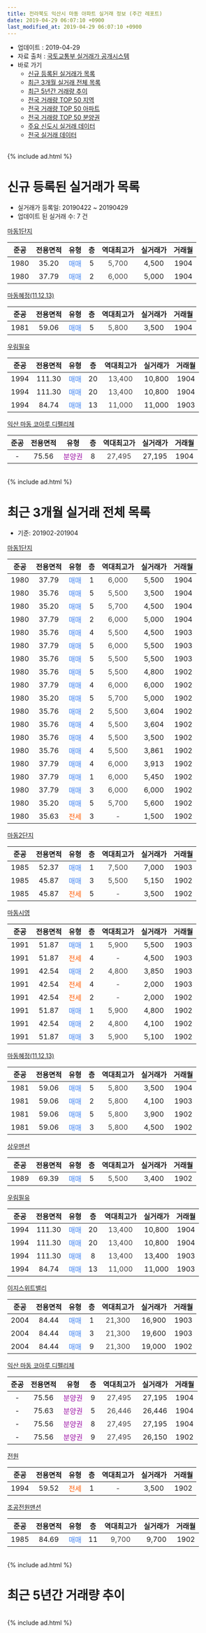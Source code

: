 ```yaml
---
title: 전라북도 익산시 마동 아파트 실거래 정보 (주간 레포트)
date: 2019-04-29 06:07:10 +0900
last_modified_at: 2019-04-29 06:07:10 +0900
---
```


* 업데이트 : 2019-04-29
* 자료 출처 : [국토교통부 실거래가 공개시스템](http://rt.molit.go.kr)
* 바로 가기
    * [신규 등록된 실거래가 목록](#신규-등록된-실거래가-목록)
    * [최근 3개월 실거래 전체 목록](#최근-3개월-실거래-전체-목록)
    * [최근 5년간 거래량 추이](#최근-5년간-거래량-추이)
    * [전국 거래량 TOP 50 지역](https://inasie.github.io/apt-trade-info/최근-3개월-전국에서-가장-거래가-많이-발생한-지역)
    * [전국 거래량 TOP 50 아파트](https://inasie.github.io/apt-trade-info/최근-3개월-전국에서-가장-거래가-많이-발생한-아파트)
    * [전국 거래량 TOP 50 분양권](https://inasie.github.io/apt-trade-info/최근-3개월-전국에서-가장-거래가-많이-발생한-분양권)
    * [주요 신도시 실거래 데이터](https://inasie.github.io/apt-trade-info/주요-신도시)
    * [전국 실거래 데이터](https://inasie.github.io/apt-trade-info/전국)
<br>
{% include ad.html %}
<br>

# 신규 등록된 실거래가 목록
* 실거래가 등록일: 20190422 ~ 20190429
* 업데이트 된 실거래 수: 7 건


[마동1단지](https://search.naver.com/search.naver?query=%EC%A0%84%EB%9D%BC%EB%B6%81%EB%8F%84+%EC%9D%B5%EC%82%B0%EC%8B%9C+%EB%A7%88%EB%8F%99+%EB%A7%88%EB%8F%991%EB%8B%A8%EC%A7%80)

|준공|전용면적|유형|층|역대최고가|실거래가|거래월|
|:---:|:---:|:---:|:---:|:---:|:---:|:---:|
|1980|35.20|<span style="color:#4285f3">매매</span>|5|<span style="color:#444444">5,700</span>|4,500|1904|
|1980|37.79|<span style="color:#4285f3">매매</span>|2|<span style="color:#444444">6,000</span>|5,000|1904|

[마동혜정(11,12,13)](https://search.naver.com/search.naver?query=%EC%A0%84%EB%9D%BC%EB%B6%81%EB%8F%84+%EC%9D%B5%EC%82%B0%EC%8B%9C+%EB%A7%88%EB%8F%99+%EB%A7%88%EB%8F%99%ED%98%9C%EC%A0%95%2811%2C12%2C13%29)

|준공|전용면적|유형|층|역대최고가|실거래가|거래월|
|:---:|:---:|:---:|:---:|:---:|:---:|:---:|
|1981|59.06|<span style="color:#4285f3">매매</span>|5|<span style="color:#444444">5,800</span>|3,500|1904|

[우림필유](https://search.naver.com/search.naver?query=%EC%A0%84%EB%9D%BC%EB%B6%81%EB%8F%84+%EC%9D%B5%EC%82%B0%EC%8B%9C+%EB%A7%88%EB%8F%99+%EC%9A%B0%EB%A6%BC%ED%95%84%EC%9C%A0)

|준공|전용면적|유형|층|역대최고가|실거래가|거래월|
|:---:|:---:|:---:|:---:|:---:|:---:|:---:|
|1994|111.30|<span style="color:#4285f3">매매</span>|20|<span style="color:#444444">13,400</span>|10,800|1904|
|1994|111.30|<span style="color:#4285f3">매매</span>|20|<span style="color:#444444">13,400</span>|10,800|1904|
|1994|84.74|<span style="color:#4285f3">매매</span>|13|<span style="color:#444444">11,000</span>|11,000|1903|

[익산 마동 코아루 디펠리체](https://search.naver.com/search.naver?query=%EC%A0%84%EB%9D%BC%EB%B6%81%EB%8F%84+%EC%9D%B5%EC%82%B0%EC%8B%9C+%EB%A7%88%EB%8F%99+%EC%9D%B5%EC%82%B0+%EB%A7%88%EB%8F%99+%EC%BD%94%EC%95%84%EB%A3%A8+%EB%94%94%ED%8E%A0%EB%A6%AC%EC%B2%B4)

|준공|전용면적|유형|층|역대최고가|실거래가|거래월|
|:---:|:---:|:---:|:---:|:---:|:---:|:---:|
|-|75.56|<span style="color:#9C11A5">분양권</span>|8|<span style="color:#444444">27,495</span>|27,195|1904|


<br>
{% include ad.html %}
<br>

# 최근 3개월 실거래 전체 목록
* 기준: 201902-201904


[마동1단지](https://search.naver.com/search.naver?query=%EC%A0%84%EB%9D%BC%EB%B6%81%EB%8F%84+%EC%9D%B5%EC%82%B0%EC%8B%9C+%EB%A7%88%EB%8F%99+%EB%A7%88%EB%8F%991%EB%8B%A8%EC%A7%80)

|준공|전용면적|유형|층|역대최고가|실거래가|거래월|
|:---:|:---:|:---:|:---:|:---:|:---:|:---:|
|1980|37.79|<span style="color:#4285f3">매매</span>|1|<span style="color:#444444">6,000</span>|5,500|1904|
|1980|35.76|<span style="color:#4285f3">매매</span>|5|<span style="color:#444444">5,500</span>|3,500|1904|
|1980|35.20|<span style="color:#4285f3">매매</span>|5|<span style="color:#444444">5,700</span>|4,500|1904|
|1980|37.79|<span style="color:#4285f3">매매</span>|2|<span style="color:#444444">6,000</span>|5,000|1904|
|1980|35.76|<span style="color:#4285f3">매매</span>|4|<span style="color:#444444">5,500</span>|4,500|1903|
|1980|37.79|<span style="color:#4285f3">매매</span>|5|<span style="color:#444444">6,000</span>|5,500|1903|
|1980|35.76|<span style="color:#4285f3">매매</span>|5|<span style="color:#444444">5,500</span>|5,500|1903|
|1980|35.76|<span style="color:#4285f3">매매</span>|5|<span style="color:#444444">5,500</span>|4,800|1902|
|1980|37.79|<span style="color:#4285f3">매매</span>|4|<span style="color:#444444">6,000</span>|6,000|1902|
|1980|35.20|<span style="color:#4285f3">매매</span>|5|<span style="color:#444444">5,700</span>|5,000|1902|
|1980|35.76|<span style="color:#4285f3">매매</span>|2|<span style="color:#444444">5,500</span>|3,604|1902|
|1980|35.76|<span style="color:#4285f3">매매</span>|4|<span style="color:#444444">5,500</span>|3,604|1902|
|1980|35.76|<span style="color:#4285f3">매매</span>|4|<span style="color:#444444">5,500</span>|3,500|1902|
|1980|35.76|<span style="color:#4285f3">매매</span>|4|<span style="color:#444444">5,500</span>|3,861|1902|
|1980|37.79|<span style="color:#4285f3">매매</span>|4|<span style="color:#444444">6,000</span>|3,913|1902|
|1980|37.79|<span style="color:#4285f3">매매</span>|1|<span style="color:#444444">6,000</span>|5,450|1902|
|1980|37.79|<span style="color:#4285f3">매매</span>|3|<span style="color:#444444">6,000</span>|6,000|1902|
|1980|35.20|<span style="color:#4285f3">매매</span>|5|<span style="color:#444444">5,700</span>|5,600|1902|
|1980|35.63|<span style="color:#ff5a00">전세</span>|3|<span style="color:#444444">-</span>|1,500|1902|

[마동2단지](https://search.naver.com/search.naver?query=%EC%A0%84%EB%9D%BC%EB%B6%81%EB%8F%84+%EC%9D%B5%EC%82%B0%EC%8B%9C+%EB%A7%88%EB%8F%99+%EB%A7%88%EB%8F%992%EB%8B%A8%EC%A7%80)

|준공|전용면적|유형|층|역대최고가|실거래가|거래월|
|:---:|:---:|:---:|:---:|:---:|:---:|:---:|
|1985|52.37|<span style="color:#4285f3">매매</span>|1|<span style="color:#444444">7,500</span>|7,000|1903|
|1985|45.87|<span style="color:#4285f3">매매</span>|3|<span style="color:#444444">5,500</span>|5,150|1902|
|1985|45.87|<span style="color:#ff5a00">전세</span>|5|<span style="color:#444444">-</span>|3,500|1902|

[마동시영](https://search.naver.com/search.naver?query=%EC%A0%84%EB%9D%BC%EB%B6%81%EB%8F%84+%EC%9D%B5%EC%82%B0%EC%8B%9C+%EB%A7%88%EB%8F%99+%EB%A7%88%EB%8F%99%EC%8B%9C%EC%98%81)

|준공|전용면적|유형|층|역대최고가|실거래가|거래월|
|:---:|:---:|:---:|:---:|:---:|:---:|:---:|
|1991|51.87|<span style="color:#4285f3">매매</span>|1|<span style="color:#444444">5,900</span>|5,500|1903|
|1991|51.87|<span style="color:#ff5a00">전세</span>|4|<span style="color:#444444">-</span>|4,500|1903|
|1991|42.54|<span style="color:#4285f3">매매</span>|2|<span style="color:#444444">4,800</span>|3,850|1903|
|1991|42.54|<span style="color:#ff5a00">전세</span>|4|<span style="color:#444444">-</span>|2,000|1903|
|1991|42.54|<span style="color:#ff5a00">전세</span>|2|<span style="color:#444444">-</span>|2,000|1902|
|1991|51.87|<span style="color:#4285f3">매매</span>|1|<span style="color:#444444">5,900</span>|4,800|1902|
|1991|42.54|<span style="color:#4285f3">매매</span>|2|<span style="color:#444444">4,800</span>|4,100|1902|
|1991|51.87|<span style="color:#4285f3">매매</span>|3|<span style="color:#444444">5,900</span>|5,100|1902|

[마동혜정(11,12,13)](https://search.naver.com/search.naver?query=%EC%A0%84%EB%9D%BC%EB%B6%81%EB%8F%84+%EC%9D%B5%EC%82%B0%EC%8B%9C+%EB%A7%88%EB%8F%99+%EB%A7%88%EB%8F%99%ED%98%9C%EC%A0%95%2811%2C12%2C13%29)

|준공|전용면적|유형|층|역대최고가|실거래가|거래월|
|:---:|:---:|:---:|:---:|:---:|:---:|:---:|
|1981|59.06|<span style="color:#4285f3">매매</span>|5|<span style="color:#444444">5,800</span>|3,500|1904|
|1981|59.06|<span style="color:#4285f3">매매</span>|2|<span style="color:#444444">5,800</span>|4,100|1903|
|1981|59.06|<span style="color:#4285f3">매매</span>|5|<span style="color:#444444">5,800</span>|3,900|1902|
|1981|59.06|<span style="color:#4285f3">매매</span>|3|<span style="color:#444444">5,800</span>|4,500|1902|

[상우맨션](https://search.naver.com/search.naver?query=%EC%A0%84%EB%9D%BC%EB%B6%81%EB%8F%84+%EC%9D%B5%EC%82%B0%EC%8B%9C+%EB%A7%88%EB%8F%99+%EC%83%81%EC%9A%B0%EB%A7%A8%EC%85%98)

|준공|전용면적|유형|층|역대최고가|실거래가|거래월|
|:---:|:---:|:---:|:---:|:---:|:---:|:---:|
|1989|69.39|<span style="color:#4285f3">매매</span>|5|<span style="color:#444444">5,500</span>|3,400|1902|

[우림필유](https://search.naver.com/search.naver?query=%EC%A0%84%EB%9D%BC%EB%B6%81%EB%8F%84+%EC%9D%B5%EC%82%B0%EC%8B%9C+%EB%A7%88%EB%8F%99+%EC%9A%B0%EB%A6%BC%ED%95%84%EC%9C%A0)

|준공|전용면적|유형|층|역대최고가|실거래가|거래월|
|:---:|:---:|:---:|:---:|:---:|:---:|:---:|
|1994|111.30|<span style="color:#4285f3">매매</span>|20|<span style="color:#444444">13,400</span>|10,800|1904|
|1994|111.30|<span style="color:#4285f3">매매</span>|20|<span style="color:#444444">13,400</span>|10,800|1904|
|1994|111.30|<span style="color:#4285f3">매매</span>|8|<span style="color:#444444">13,400</span>|13,400|1903|
|1994|84.74|<span style="color:#4285f3">매매</span>|13|<span style="color:#444444">11,000</span>|11,000|1903|

[이지스위트밸리](https://search.naver.com/search.naver?query=%EC%A0%84%EB%9D%BC%EB%B6%81%EB%8F%84+%EC%9D%B5%EC%82%B0%EC%8B%9C+%EB%A7%88%EB%8F%99+%EC%9D%B4%EC%A7%80%EC%8A%A4%EC%9C%84%ED%8A%B8%EB%B0%B8%EB%A6%AC)

|준공|전용면적|유형|층|역대최고가|실거래가|거래월|
|:---:|:---:|:---:|:---:|:---:|:---:|:---:|
|2004|84.44|<span style="color:#4285f3">매매</span>|1|<span style="color:#444444">21,300</span>|16,900|1903|
|2004|84.44|<span style="color:#4285f3">매매</span>|3|<span style="color:#444444">21,300</span>|19,600|1903|
|2004|84.44|<span style="color:#4285f3">매매</span>|9|<span style="color:#444444">21,300</span>|19,000|1902|


<script async src="//pagead2.googlesyndication.com/pagead/js/adsbygoogle.js"></script>
<!-- 기본 -->
<ins class="adsbygoogle"
     style="display:block"
     data-ad-client="ca-pub-2446590836940007"
     data-ad-slot="1659523306"
     data-ad-format="auto"
     data-full-width-responsive="true"></ins>
<script>
(adsbygoogle = window.adsbygoogle || []).push({});
</script>


[익산 마동 코아루 디펠리체](https://search.naver.com/search.naver?query=%EC%A0%84%EB%9D%BC%EB%B6%81%EB%8F%84+%EC%9D%B5%EC%82%B0%EC%8B%9C+%EB%A7%88%EB%8F%99+%EC%9D%B5%EC%82%B0+%EB%A7%88%EB%8F%99+%EC%BD%94%EC%95%84%EB%A3%A8+%EB%94%94%ED%8E%A0%EB%A6%AC%EC%B2%B4)

|준공|전용면적|유형|층|역대최고가|실거래가|거래월|
|:---:|:---:|:---:|:---:|:---:|:---:|:---:|
|-|75.56|<span style="color:#9C11A5">분양권</span>|9|<span style="color:#444444">27,495</span>|27,195|1904|
|-|75.63|<span style="color:#9C11A5">분양권</span>|5|<span style="color:#444444">26,446</span>|26,446|1904|
|-|75.56|<span style="color:#9C11A5">분양권</span>|8|<span style="color:#444444">27,495</span>|27,195|1904|
|-|75.56|<span style="color:#9C11A5">분양권</span>|9|<span style="color:#444444">27,495</span>|26,150|1902|

[전원](https://search.naver.com/search.naver?query=%EC%A0%84%EB%9D%BC%EB%B6%81%EB%8F%84+%EC%9D%B5%EC%82%B0%EC%8B%9C+%EB%A7%88%EB%8F%99+%EC%A0%84%EC%9B%90)

|준공|전용면적|유형|층|역대최고가|실거래가|거래월|
|:---:|:---:|:---:|:---:|:---:|:---:|:---:|
|1994|59.52|<span style="color:#ff5a00">전세</span>|1|<span style="color:#444444">-</span>|3,500|1902|

[조공전원맨션](https://search.naver.com/search.naver?query=%EC%A0%84%EB%9D%BC%EB%B6%81%EB%8F%84+%EC%9D%B5%EC%82%B0%EC%8B%9C+%EB%A7%88%EB%8F%99+%EC%A1%B0%EA%B3%B5%EC%A0%84%EC%9B%90%EB%A7%A8%EC%85%98)

|준공|전용면적|유형|층|역대최고가|실거래가|거래월|
|:---:|:---:|:---:|:---:|:---:|:---:|:---:|
|1985|84.69|<span style="color:#4285f3">매매</span>|11|<span style="color:#444444">9,700</span>|9,700|1902|


<br>
{% include ad.html %}
<br>

# 최근 5년간 거래량 추이


<div style="width:100%;">
    <canvas id="deal_progress" height="200"></canvas>
</div>

<script>
new Chart(document.getElementById("deal_progress"), {
    type: 'line',
    data: {
        labels: ['201404','201405','201406','201407','201408','201409','201410','201411','201412','201501','201502','201503','201504','201505','201506','201507','201508','201509','201510','201511','201512','201601','201602','201603','201604','201605','201606','201607','201608','201609','201610','201611','201612','201701','201702','201703','201704','201705','201706','201707','201708','201709','201710','201711','201712','201801','201802','201803','201804','201805','201806','201807','201808','201809','201810','201811','201812','201901','201902','201903','201904'],
        datasets: [{
            label: '매매',
            pointRadius: 1,
            data: [15, 7, 7, 10, 9, 16, 10, 15, 8, 19, 7, 12, 12, 14, 13, 13, 17, 10, 17, 9, 11, 13, 6, 9, 21, 17, 10, 13, 12, 10, 26, 12, 17, 11, 14, 24, 14, 15, 21, 16, 14, 11, 18, 9, 14, 14, 12, 20, 10, 9, 15, 14, 11, 23, 14, 9, 14, 12, 21, 11, 10],
            borderColor: "rgba(255, 201, 14, 1)",
            backgroundColor: "rgba(255, 201, 14, 0.5)",
            fill: false,
            lineTension: 0
        },{
            label: '전월세',
            pointRadius: 1,
            data: [7, 4, 3, 10, 6, 6, 9, 5, 10, 6, 4, 6, 10, 7, 8, 1, 3, 4, 8, 5, 4, 4, 4, 1, 5, 6, 3, 2, 1, 5, 5, 5, 5, 5, 6, 4, 5, 8, 0, 3, 3, 1, 4, 0, 6, 7, 1, 3, 4, 6, 5, 2, 2, 3, 1, 5, 0, 4, 4, 2, 0],
            borderColor: "rgba(0, 141, 185, 1)",
            backgroundColor: "rgba(0, 141, 185, 0.5)",
            fill: false,
            lineTension: 0
        }
        ]
    },
    options: {
        responsive: true,
        title: {
            display: false
        },
        tooltips: {
            mode: 'index',
            intersect: false
        },
        hover: {
            mode: 'nearest',
            intersect: true
        },
        scales: {
            xAxes: [{
                display: true,
                scaleLabel: {
                    display: true,
                    labelString: '년/월'
                }
            }],
            yAxes: [{
                display: true,
                ticks: {
                    suggestedMin: 0,
                },
                scaleLabel: {
                    display: true,
                    labelString: '실거래 수'
                }
            }]
        }
    }
});

</script>


<br>
{% include ad.html %}
<br>

